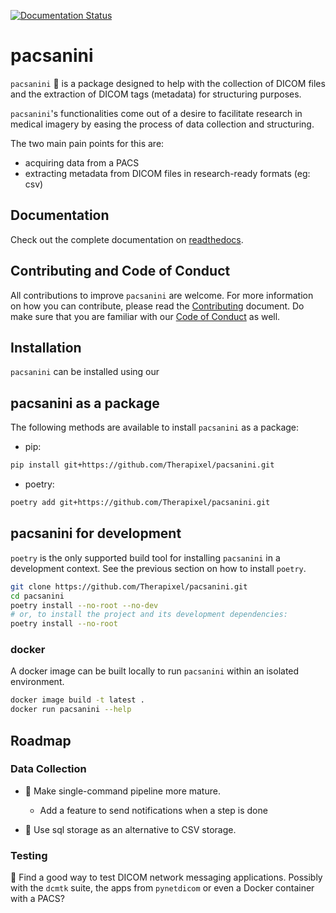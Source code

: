 [![Documentation Status](https://readthedocs.org/projects/pacsanini/badge/?version=latest)](https://pacsanini.readthedocs.io/en/latest/?badge=latest)

# pacsanini

`pacsanini` 🎻 is a package designed to help with the collection of DICOM files and the extraction of DICOM tags (metadata) for structuring purposes.

`pacsanini`'s functionalities come out of a desire to facilitate research in
medical imagery by easing the process of data collection and structuring.

The two main pain points for this are:

* acquiring data from a PACS
* extracting metadata from DICOM files in research-ready formats (eg: csv)

## Documentation

Check out the complete documentation on [readthedocs](https://pacsanini.readthedocs.io/en/latest/).

## Contributing and Code of Conduct

All contributions to improve `pacsanini` are welcome. For more information on how you can contribute,
please read the [Contributing](CONTRIBUTING.md) document. Do make sure that you are familiar with our
[Code of Conduct](CODE_OF_CONDUCT.md) as well.


## Installation

`pacsanini` can be installed using our



## pacsanini as a package

The following methods are available to install `pacsanini` as a package:

* pip:

```bash
pip install git+https://github.com/Therapixel/pacsanini.git
```

* poetry:

```bash
poetry add git+https://github.com/Therapixel/pacsanini.git
```

## pacsanini for development

`poetry` is the only supported build tool for installing `pacsanini` in a development context.
See the previous section on how to install `poetry`.

```bash
git clone https://github.com/Therapixel/pacsanini.git
cd pacsanini
poetry install --no-root --no-dev
# or, to install the project and its development dependencies:
poetry install --no-root
```

### docker

A docker image can be built locally to run `pacsanini` within an isolated environment.

```bash
docker image build -t latest .
docker run pacsanini --help
```

## Roadmap

### Data Collection

* 🚧 Make single-command pipeline more mature.
  * Add a feature to send notifications when a step is done

* 🚧 Use sql storage as an alternative to CSV storage.

### Testing

🚧 Find a good way to test DICOM network messaging applications. Possibly with the
`dcmtk` suite, the apps from `pynetdicom` or even a Docker container with a PACS?
